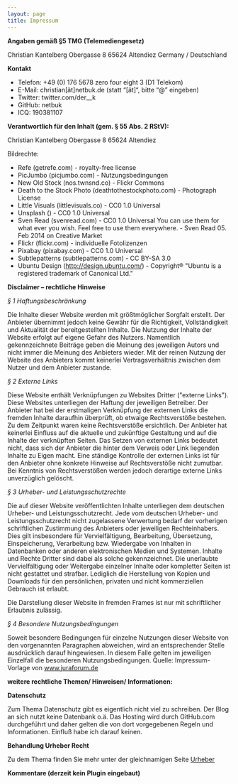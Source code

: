 ```yaml
---
layout: page
title: Impressum
---
```


**Angaben gemäß §5 TMG (Telemediengesetz)**

Christian Kantelberg
Obergasse 8
65624 Altendiez
Germany / Deutschland

**Kontakt**

* Telefon: +49 (0) 176 5678 zero four eight 3 (D1 Telekom)
* E-Mail: christian[ät]netbuk.de (statt “[ät]“, bitte “@” eingeben)
* Twitter: twitter.com/der__k
* GitHub: netbuk
* ICQ: 190381107


**Verantwortlich für den Inhalt (gem. § 55 Abs. 2 RStV):**

Christian Kantelberg
Obergasse 8
65624 Altendiez

Bildrechte:

* Refe (getrefe.com) - royalty-free license
* PicJumbo (picjumbo.com) - Nutzungsbedingungen
* New Old Stock (nos.twnsnd.co) - Flickr Commons
* Death to the Stock Photo (deathtothestockphoto.com) - Photograph License
* Little Visuals (littlevisuals.co) - CC0 1.0 Universal
* Unsplash () - CC0 1.0 Universal
* Sven Read (svenread.com) - CC0 1.0 Universal
    You can use them for what ever you wish. Feel free to use them everywhere. - Sven Read 05. Feb 2014 on Creative Market
* Flickr (flickr.com) - individuelle Fotolizenzen
* Pixabay (pixabay.com) - CC0 1.0 Universal
* Subtlepatterns (subtlepatterns.com) - CC BY-SA 3.0
* Ubuntu Design (http://design.ubuntu.com/) - Copyright® "Ubuntu is a registered trademark of Canonical Ltd."

**Disclaimer – rechtliche Hinweise**

*§ 1 Haftungsbeschränkung*

Die Inhalte dieser Website werden mit größtmöglicher Sorgfalt erstellt. Der Anbieter übernimmt jedoch keine Gewähr für die Richtigkeit, Vollständigkeit und Aktualität der bereitgestellten Inhalte. Die Nutzung der Inhalte der Website erfolgt auf eigene Gefahr des Nutzers. Namentlich gekennzeichnete Beiträge geben die Meinung des jeweiligen Autors und nicht immer die Meinung des Anbieters wieder. Mit der reinen Nutzung der Website des Anbieters kommt keinerlei Vertragsverhältnis zwischen dem Nutzer und dem Anbieter zustande.

*§ 2 Externe Links*

Diese Website enthält Verknüpfungen zu Websites Dritter ("externe Links"). Diese Websites unterliegen der Haftung der jeweiligen Betreiber. Der Anbieter hat bei der erstmaligen Verknüpfung der externen Links die fremden Inhalte daraufhin überprüft, ob etwaige Rechtsverstöße bestehen. Zu dem Zeitpunkt waren keine Rechtsverstöße ersichtlich. Der Anbieter hat keinerlei Einfluss auf die aktuelle und zukünftige Gestaltung und auf die Inhalte der verknüpften Seiten. Das Setzen von externen Links bedeutet nicht, dass sich der Anbieter die hinter dem Verweis oder Link liegenden Inhalte zu Eigen macht. Eine ständige Kontrolle der externen Links ist für den Anbieter ohne konkrete Hinweise auf Rechtsverstöße nicht zumutbar. Bei Kenntnis von Rechtsverstößen werden jedoch derartige externe Links unverzüglich gelöscht.

*§ 3 Urheber- und Leistungsschutzrechte*

Die auf dieser Website veröffentlichten Inhalte unterliegen dem deutschen Urheber- und Leistungsschutzrecht. Jede vom deutschen Urheber- und Leistungsschutzrecht nicht zugelassene Verwertung bedarf der vorherigen schriftlichen Zustimmung des Anbieters oder jeweiligen Rechteinhabers. Dies gilt insbesondere für Vervielfältigung, Bearbeitung, Übersetzung, Einspeicherung, Verarbeitung bzw. Wiedergabe von Inhalten in Datenbanken oder anderen elektronischen Medien und Systemen. Inhalte und Rechte Dritter sind dabei als solche gekennzeichnet. Die unerlaubte Vervielfältigung oder Weitergabe einzelner Inhalte oder kompletter Seiten ist nicht gestattet und strafbar. Lediglich die Herstellung von Kopien und Downloads für den persönlichen, privaten und nicht kommerziellen Gebrauch ist erlaubt.

Die Darstellung dieser Website in fremden Frames ist nur mit schriftlicher Erlaubnis zulässig.

*§ 4 Besondere Nutzungsbedingungen*

Soweit besondere Bedingungen für einzelne Nutzungen dieser Website von den vorgenannten Paragraphen abweichen, wird an entsprechender Stelle ausdrücklich darauf hingewiesen. In diesem Falle gelten im jeweiligen Einzelfall die besonderen Nutzungsbedingungen.
Quelle: Impressum-Vorlage von www.juraforum.de

**weitere rechtliche Themen/ Hinweisen/ Informationen:**

**Datenschutz**

Zum Thema Datenschutz gibt es eigentlich nicht viel zu schreiben. Der Blog an sich nutzt keine Datenbank o.ä.
Das Hosting wird durch GitHub.com durchgeführt und daher gelten die von dort vorgegebenen Regeln und Informationen. Einfluß habe ich darauf keinen.

**Behandlung Urheber Recht**

Zu dem Thema finden Sie mehr unter der gleichnamigen Seite [Urheber](/impressum/urheber.html)

**Kommentare (derzeit kein Plugin eingebaut)**